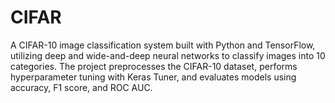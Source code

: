 # CIFAR
A CIFAR-10 image classification system built with Python and TensorFlow, utilizing deep and wide-and-deep neural networks to classify images into 10 categories. The project preprocesses the CIFAR-10 dataset, performs hyperparameter tuning with Keras Tuner, and evaluates models using accuracy, F1 score, and ROC AUC.
